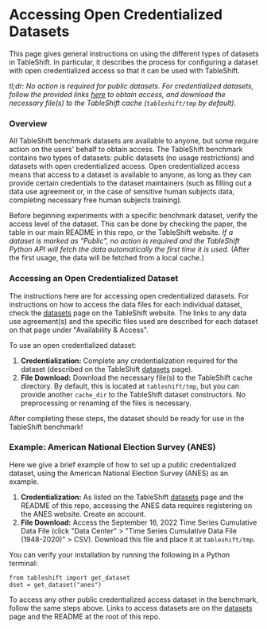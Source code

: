 # Accessing Open Credentialized Datasets

This page gives general instructions on using the different types of datasets in TableShift. In particular, it describes the process for configuring a dataset with open credentialized access so that it can be used with TableShift.

*tl;dr: No action is required for public datasets. For credentialized datasets, follow the provided links [here](https://tableshift.org/datasets.html) to obtain access, and download the necessary file(s) to the TableShift cache (`tableshift/tmp` by default).*

### Overview

All TableShift benchmark datasets are available to anyone, but some require action on the users' behalf to obtain access. The TableShift benchmark contains two types of datasets: public datasets (no usage restrictions) and datasets with open credentialized access. Open credentialized access means that access to a dataset is available to anyone, as long as they can provide certain credentials to the dataset maintainers (such as filling out a data use agreement or, in the case of sensitive human subjects data, completing necessary free human subjects training).

Before beginning experiments with a specific benchmark dataset, verify the access level of the dataset. This can be done by checking the paper, the table in our main README in this repo, or the TableShift website. *If a dataset is marked as "Public", no action is required and the TableShift Python API will fetch the data automatically the first time it is used.* (After the first usage, the data will be fetched from a local cache.)

### Accessing an Open Credentialized Dataset

The instructions here are for accessing open credentialized datasets. For instructions on how to access the data files for each individual dataset, check the [datasets](https://tableshift.org/datasets.html) page on the TableShift website. The links to any data use agreement(s) and the specific files used are described for each dataset on that page under "Availability & Access".

To use an open credentialized dataset:
1. **Credentialization:** Complete any credentialization required for the dataset (described on the TableShift [datasets](https://tableshift.org/datasets.html) page).
2. **File Download:** Download the necessary file(s) to the TableShift cache directory. By default, this is located at `tableshift/tmp`, but you can provide another `cache_dir` to the TableShift dataset constructors. No preprocessing or renaming of the files is necessary.

After completing these steps, the dataset should be ready for use in the TableShift benchmark!

### Example: American National Election Survey (ANES)

Here we give a brief example of how to set up a public credentialized dataset, using the American National Election Survey (ANES) as an example.

1. **Credentialization:** As listed on the TableShift [datasets](https://tableshift.org/datasets.html) page and the README of this repo, accessing the ANES data requires registering on the ANES website. Create an account.
2. **File Download:** Access the September 16, 2022 Time Series Cumulative Data File (click "Data Center" > "Time Series Cumulative Data File (1948-2020)" > CSV). Download this file and place it at `tableshift/tmp`.

You can verify your installation by running the following in a Python terminal:

``` 
from tableshift import get_dataset
dset = get_dataset("anes")
```

To access any other public credentialized access dataset in the benchmark, follow the same steps above. Links to access datasets are on the [datasets](https://tableshift.org/datasets.html) page and the README at the root of this repo.